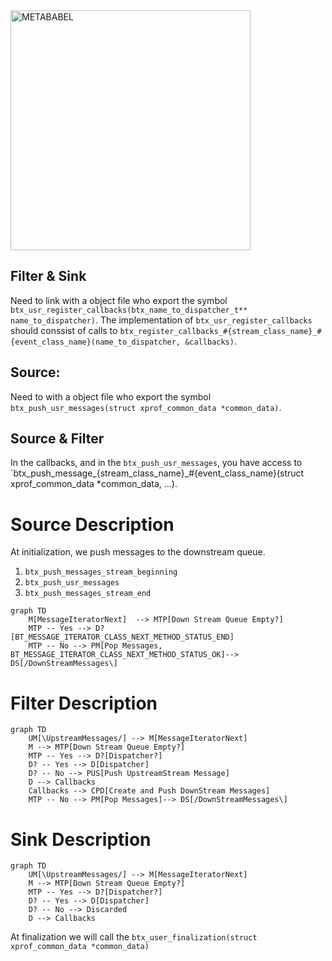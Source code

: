 <img width="384" alt="METABABEL" src="https://user-images.githubusercontent.com/6524907/217338770-ab69a6c8-f0fa-4e00-9b8f-bf5d2192d0bd.png">

## Filter & Sink

Need to link with a object file who export the symbol `btx_usr_register_callbacks(btx_name_to_dispatcher_t** name_to_dispatcher)`. The implementation of `btx_usr_register_callbacks` should conssist of calls to `btx_register_callbacks_#{stream_class_name}_#{event_class_name}(name_to_dispatcher, &callbacks)`.

## Source:

Need to with a object file who export the symbol `btx_push_usr_messages(struct xprof_common_data *common_data)`.

## Source  & Filter
	
In the callbacks, and in the `btx_push_usr_messages`, you have access to `btx_push_message_{stream_class_name}_#{event_class_name}(struct xprof_common_data *common_data, ...).

# Source Description

At initialization, we push messages to the downstream queue. 

1. `btx_push_messages_stream_beginning`
2. `btx_push_usr_messages`
3. `btx_push_messages_stream_end`

```mermaid
graph TD
    M[MessageIteratorNext]  --> MTP[Down Stream Queue Empty?]
    MTP -- Yes --> D?[BT_MESSAGE_ITERATOR_CLASS_NEXT_METHOD_STATUS_END]
    MTP -- No --> PM[Pop Messages, BT_MESSAGE_ITERATOR_CLASS_NEXT_METHOD_STATUS_OK]--> DS[/DownStreamMessages\]
```

# Filter Description

```mermaid
graph TD
    UM[\UpstreamMessages/] --> M[MessageIteratorNext] 
    M --> MTP[Down Stream Queue Empty?]
    MTP -- Yes --> D?[Dispatcher?]
    D? -- Yes --> D[Dispatcher]
    D? -- No --> PUS[Push UpstreamStream Message]
    D --> Callbacks
    Callbacks --> CPD[Create and Push DownStream Messages]
    MTP -- No --> PM[Pop Messages]--> DS[/DownStreamMessages\]
```


# Sink Description

```mermaid
graph TD
    UM[\UpstreamMessages/] --> M[MessageIteratorNext] 
    M --> MTP[Down Stream Queue Empty?]
    MTP -- Yes --> D?[Dispatcher?]
    D? -- Yes --> D[Dispatcher]
    D? -- No --> Discarded
    D --> Callbacks
```

At finalization we will call the 
`btx_user_finalization(struct xprof_common_data *common_data)`


